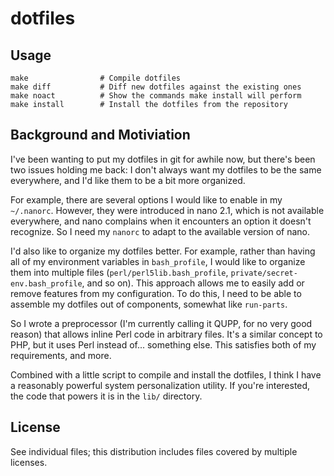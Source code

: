 dotfiles
========

Usage
-----

    make                # Compile dotfiles
    make diff           # Diff new dotfiles against the existing ones
    make noact          # Show the commands make install will perform
    make install        # Install the dotfiles from the repository

Background and Motiviation
--------------------------

I've been wanting to put my dotfiles in git for awhile now, but
there's been two issues holding me back: I don't always want my
dotfiles to be the same everywhere, and I'd like them to be a bit more
organized.

For example, there are several options I would like to enable in my
`~/.nanorc`. However, they were introduced in nano 2.1, which is not
available everywhere, and nano complains when it encounters an option
it doesn't recognize. So I need my `nanorc` to adapt to the available
version of nano.

I'd also like to organize my dotfiles better. For example, rather than
having all of my environment variables in `bash_profile`, I would like
to organize them into multiple files (`perl/perl5lib.bash_profile`,
`private/secret-env.bash_profile`, and so on). This approach allows me
to easily add or remove features from my configuration. To do this, I
need to be able to assemble my dotfiles out of components, somewhat
like `run-parts`.

So I wrote a preprocessor (I'm currently calling it QUPP, for no very
good reason) that allows inline Perl code in arbitrary files. It's a
similar concept to PHP, but it uses Perl instead of... something else.
This satisfies both of my requirements, and more.

Combined with a little script to compile and install the dotfiles, I
think I have a reasonably powerful system personalization utility. If
you're interested, the code that powers it is in the `lib/` directory.

License
-------

See individual files; this distribution includes files covered by
multiple licenses.
